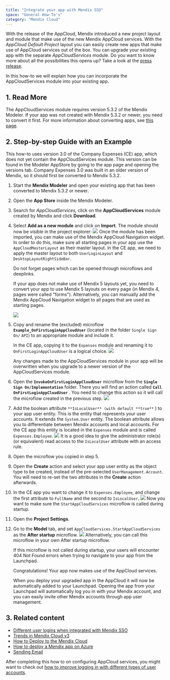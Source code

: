 ```yaml
---
title: "Integrate your app with Mendix SSO"
space: "General How-To's"
category: "Mendix Cloud"
---
```


With the release of the AppCloud, Mendix introduced a new project layout and module that make use of the new Mendix AppCloud services. With the _AppCloud Default Project_ layout you can easily create new apps that make use of AppCloud services out of the box. You can upgrade your existing app with the separate _AppCloudServices_ module.
Do you want to know more about all the possibilities this opens up? Take a look at the [press release](http://www.mendix.com/press/new-mendix-appcloud/).

In this how-to we will explain how you can incorporate the AppCloudServices module into your existing app.

## 1\. Read More

The AppCloudServices module requires version 5.3.2 of the Mendix Modeler. If your app was not created with Mendix 5.3.2 or newer, you need to convert it first. For more information about converting apps, see [this page](/refguide6/moving-from-5-to-6).

## 2\. Step-by-step Guide with an Example

This how-to uses version 3.0 of the Company Expenses (CE) app, which does not yet contain the AppCloudServices module. This version can be found in the Modeler AppStore by going to the app page and opening the versions tab. Company Expenses 3.0 was built in an older version of Mendix, so it should first be converted to Mendix 5.3.2.

1.  Start the **Mendix Modeler** and open your existing app that has been converted to Mendix 5.3.2 or newer.
2.  Open the **App Store** inside the Mendix Modeler.
3.  Search for _AppCloudServices,_ click on the **AppCloudServices** module created by Mendix and click **Download**.
4.  Select **Add as a new module** and click on **Import**. The module should now be visible in the project explorer:
    ![](attachments/18448695/18581209.png)
    Once the module has been imported, you can make use of the Mendix AppCloud Navigation widget. In order to do this, make sure all starting pages in your app use the `AppCloudMasterLayout` as their master layout. In the CE app, we need to apply the master layout to both `UserLoginLayout` and `DesktopLayoutRightSideBar`.

    Do not forget pages which can be opened through microflows and deeplinks.

    If your app does not make use of Mendix 5 layouts yet, you need to convert your app to use Mendix 5 layouts on every page (in Mendix 4, pages were called "forms"). Alternatively, you can manually add the Mendix AppCloud Navigation widget to all pages that are used as starting pages.

    ![](attachments/18448695/18581216.png)

5.  Copy and rename the (excluded) microflow **`Example_OnFirstLoginAppCloudUser`** (located in the folder `Single Sign On/` `API`) to an appropriate module and include it.

    In the CE app, copying it to the `Expenses` module and renaming it to `OnFirstLoginAppCloudUser` is a logical choice.
    ![](attachments/18448695/18581211.png)

    Any changes made to the AppCloudServices module in your app will be overwritten when you upgrade to a newer version of the AppCloudServices module.

6.  Open the **`InvokeOnFirstLoginAppCloudUser`** microflow from the **`Single Sign On/Implementation`** folder. There you will find an action called **`Call OnFirstLoginAppCloudUser`** . You need to change this action so it will call the microflow created in the previous step.
    ![](attachments/18448695/18581215.jpg)

7.  Add the boolean attribute `**IsLocalUser** (with default **true**` ) to your app user entity. This is the entity that represents your user accounts. It extends the `System.User` entity. The boolean attribute allows you to differentiate between Mendix accounts and local accounts. For the CE app this entity is located in the `Expenses` module and is called `Expenses.Employee`.
    ![](attachments/18448695/18581214.jpg)
    It is a good idea to give the administrator role(s) (or equivalent) read access to the `IsLocalUser` attribute with an access rule.

8.  Open the microflow you copied in step 5.

9.  Open the **Create** action and select your app user entity as the object type to be created, instead of the pre-selected `UserManagement.Account`. You will need to re-set the two attributes in the **Create** action afterwards.

10.  In the CE app you want to change it to `Expenses.Employee`, and change the first attribute to `FullName` and the second to `IsLocalUser`.
    ![](attachments/18448695/18581213.jpg)
    Now you want to make sure the `StartAppCloudServices` microflow is called during startup.

11. Open the **Project Settings**.
12. Go to the **Model** tab, and set `AppCloudServices.StartAppCloudServices` as the **After startup** microflow.
    ![](attachments/18448695/18581212.jpg)
    Alternatively, you can call this microflow in your own After startup microflow.

    If this microflow is not called during startup, your users will encounter 404 Not Found errors when trying to navigate to your app from the Launchpad.

    Congratulations! Your app now makes use of the AppCloud services.

    When you deploy your upgraded app in the AppCloud it will now be automatically added to your Launchpad. Opening the app from your Launchpad will automatically log you in with your Mendix account, and you can easily invite other Mendix accounts through app user management.

## 3\. Related content

*   [Different user logins when integrated with Mendix SSO](different-user-logins-when-integrated-with-mendix-sso)
*   [Trends in Mendix Cloud v3](/developerportal/operate/trends)
*   [How to Deploy to the Mendix Cloud](/developerportal/howto/deploying-to-the-cloud)
*   [How to deploy a Mendix app on Azure](how-to-deploy-a-mendix-app-on-azure)
*   [Sending Email](sending-email)

After completing this how to on configuring AppCloud services, you might want to check out [how to improve logging in with different types of user accounts](different-user-logins-when-integrated-with-mendix-sso).

